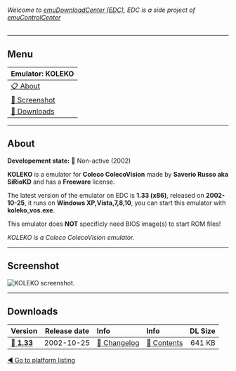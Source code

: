 ###### Welcome to [emuDownloadCenter (EDC)](https://github.com/PhoenixInteractiveNL/emuDownloadCenter/wiki/), EDC is a side project of [emuControlCenter](https://github.com/PhoenixInteractiveNL/emuControlCenter/wiki/)
***
## Menu
| **Emulator: KOLEKO** |
|:---------|
| [:clipboard: About](#about) |
| [:sunrise: Screenshot](#screen) |
| [:floppy_disk: Downloads](#downloads) |
***
## About
**Developement state:** :red_circle: Non-active (2002)

**KOLEKO** is a emulator for **Coleco ColecoVision** made by **Saverio Russo aka SiRioKD** and has a **Freeware** license.

The latest version of the emulator on EDC is **1.33 (x86)**, released on **2002-10-25**, it runs on **Windows XP,Vista,7,8,10**, you can start this emulator with **koleko_vos.exe**.

This emulator does **NOT** specificly need BIOS image(s) to start ROM files!

_KOLEKO is a Coleco ColecoVision emulator._
***
## Screenshot
![](https://raw.githubusercontent.com/PhoenixInteractiveNL/emuDownloadCenter/master/hooks/koleko/emulator_screen_01.jpg "KOLEKO screenshot.")
***
## Downloads
| Version  | Release date  | Info       | Info       | DL Size    |
|:---------|:-------------:|:-----------|:-----------|-----------:|
| [:floppy_disk: **1.33**](https://github.com/PhoenixInteractiveNL/edc-repo0002/raw/master/koleko/1.33.7z) | 2002-10-25 | [:page_facing_up: Changelog](https://github.com/PhoenixInteractiveNL/edc-repo0002/blob/master/koleko/1.33_changelog.txt) | [:mag_right: Contents](https://github.com/PhoenixInteractiveNL/edc-repo0002/blob/master/koleko/1.33_contents.txt) | 641 KB |

[:arrow_backward: Go to platform listing](https://github.com/PhoenixInteractiveNL/emuDownloadCenter/wiki/EDC-Platform-List)
